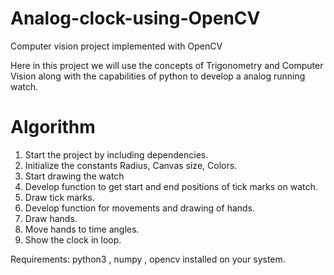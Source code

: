 # Analog-clock-using-OpenCV

Computer vision project implemented with OpenCV

Here in this project we will use the concepts of Trigonometry and Computer Vision along with the capabilities of python to develop a analog running watch.

# Algorithm

1. Start the project by including dependencies.
2. Initialize the constants Radius, Canvas size, Colors.
3. Start drawing the watch
4. Develop function to get start and end positions of tick marks on watch.
5. Draw tick marks.
6. Develop function for movements and drawing of hands.
7. Draw hands.
8. Move hands to time angles.
9. Show the clock in loop.

Requirements: python3 , numpy , opencv installed on your system.



